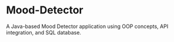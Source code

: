 # Mood-Detector
A Java-based Mood Detector application using OOP concepts, API integration, and SQL database.
